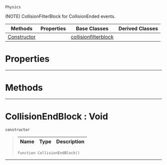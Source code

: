  `Physics`

(NOTE) CollisionFilterBlock for CollisionEnded events.

|Methods|Properties|Base Classes|Derived Classes|
|---|---|---|---|
|[ Constructor](https://plasmaengine.github.io/PlasmaDocs/Plasma1/C++/code_reference/class_reference/collisionendblock.markdown#collisionendblock-void)| |[collisionfilterblock](https://plasmaengine.github.io/PlasmaDocs/Plasma1/C++/code_reference/class_reference/collisionfilterblock.markdown)| |


 #  Properties


---  
 #  Methods


---  
 #  CollisionEndBlock : Void

 `constructor`

> 
> |Name|Type|Description|
> |---|---|---|
> ``` lang=cpp, name=Lightning
> function CollisionEndBlock()
> ``` 


---  
 

 